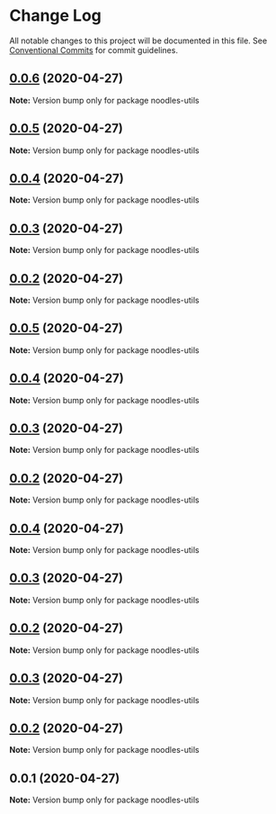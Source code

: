 # Change Log

All notable changes to this project will be documented in this file.
See [Conventional Commits](https://conventionalcommits.org) for commit guidelines.

## [0.0.6](https://github.com/geallenboy/noodles/compare/noodles-utils@0.0.1...noodles-utils@0.0.6) (2020-04-27)

**Note:** Version bump only for package noodles-utils





## [0.0.5](https://github.com/geallenboy/noodles/compare/noodles-utils@0.0.1...noodles-utils@0.0.5) (2020-04-27)

**Note:** Version bump only for package noodles-utils





## [0.0.4](https://github.com/geallenboy/noodles/compare/noodles-utils@0.0.1...noodles-utils@0.0.4) (2020-04-27)

**Note:** Version bump only for package noodles-utils





## [0.0.3](https://github.com/geallenboy/noodles/compare/noodles-utils@0.0.1...noodles-utils@0.0.3) (2020-04-27)

**Note:** Version bump only for package noodles-utils





## [0.0.2](https://github.com/geallenboy/noodles/compare/noodles-utils@0.0.1...noodles-utils@0.0.2) (2020-04-27)

**Note:** Version bump only for package noodles-utils





## [0.0.5](https://github.com/geallenboy/noodles/compare/noodles-utils@0.0.1...noodles-utils@0.0.5) (2020-04-27)

**Note:** Version bump only for package noodles-utils





## [0.0.4](https://github.com/geallenboy/noodles/compare/noodles-utils@0.0.1...noodles-utils@0.0.4) (2020-04-27)

**Note:** Version bump only for package noodles-utils





## [0.0.3](https://github.com/geallenboy/noodles/compare/noodles-utils@0.0.1...noodles-utils@0.0.3) (2020-04-27)

**Note:** Version bump only for package noodles-utils





## [0.0.2](https://github.com/geallenboy/noodles/compare/noodles-utils@0.0.1...noodles-utils@0.0.2) (2020-04-27)

**Note:** Version bump only for package noodles-utils





## [0.0.4](https://github.com/geallenboy/noodles/compare/noodles-utils@0.0.1...noodles-utils@0.0.4) (2020-04-27)

**Note:** Version bump only for package noodles-utils





## [0.0.3](https://github.com/geallenboy/noodles/compare/noodles-utils@0.0.1...noodles-utils@0.0.3) (2020-04-27)

**Note:** Version bump only for package noodles-utils





## [0.0.2](https://github.com/geallenboy/noodles/compare/noodles-utils@0.0.1...noodles-utils@0.0.2) (2020-04-27)

**Note:** Version bump only for package noodles-utils





## [0.0.3](https://github.com/geallenboy/noodles/compare/noodles-utils@0.0.1...noodles-utils@0.0.3) (2020-04-27)

**Note:** Version bump only for package noodles-utils





## [0.0.2](https://github.com/geallenboy/noodles/compare/noodles-utils@0.0.1...noodles-utils@0.0.2) (2020-04-27)

**Note:** Version bump only for package noodles-utils





## 0.0.1 (2020-04-27)

**Note:** Version bump only for package noodles-utils
